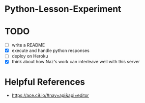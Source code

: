 # Python-Lesson-Experiment


# TODO
- [ ] write a README
- [x] execute and handle python responses
- [ ] deploy on Heroku
- [x] think about how Naz's work can interleave well with this server

# Helpful References
- https://ace.c9.io/#nav=api&api=editor